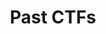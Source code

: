 ---
title: "Past CTFs"
layout: category
permalink: /ctf/
taxonomy: ctf
classes: wide
entries_layout: grid
---